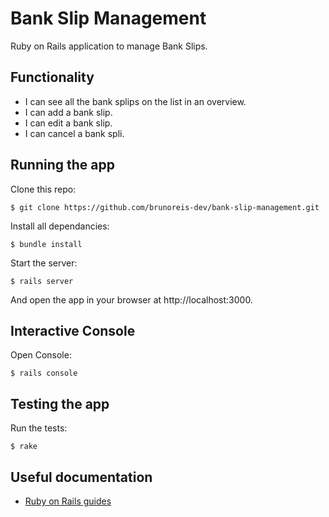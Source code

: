 # Bank Slip Management

Ruby on Rails application to manage Bank Slips.

## Functionality

- I can see all the bank splips on the list in an overview.
- I can add a bank slip.
- I can edit a bank slip.
- I can cancel a bank spli.

## Running the app

Clone this repo:

```
$ git clone https://github.com/brunoreis-dev/bank-slip-management.git
```

Install all dependancies:

```
$ bundle install
```

Start the server:

```
$ rails server
```

And open the app in your browser at http://localhost:3000.

## Interactive Console

Open Console:

```
$ rails console
```

## Testing the app

Run the tests:

```
$ rake
```

## Useful documentation

- [Ruby on Rails guides](http://guides.rubyonrails.org/)
